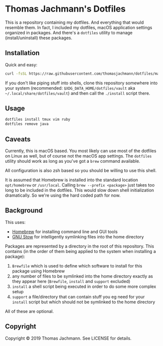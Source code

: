 # Thomas Jachmann's Dotfiles

This is a repository containing my dotfiles. And everything that would resemble
them. In fact, I included my dotfiles, macOS application settings organized in
packages. And there's a `dotfiles` utility to manage (install/uninstall) these
packages.

## Installation

Quick and easy:

```bash
curl -fsSL https://raw.githubusercontent.com/thomasjachmann/dotfiles/main/install) | /bin/bash
```

If you don't like piping stuff into shells, clone this repository somewhere
into your system (recommended: `$XDG_DATA_HOME/dotfiles/vault` aka
`~/.local/share/dotfiles/vault`) and then call the `./install` script there.

## Usage

```bash
dotfiles install tmux vim ruby
dotfiles remove java
```

## Caveats

Currently, this is macOS based. You most likely can use most of the dotfiles on
Linux as well, but of course not the macOS app settings. The `dotfiles` utility
should work as long as you've got a `brew` command available.

All configuration is also zsh based so you should be willing to use this
shell.

It is assumed that Homebrew is installed into the standard location
`opt/homebrew` or `/usr/local`. Calling `brew --prefix <package>` just takes
too long to be included in the dotfiles. This would slow down shell
initialization dramatically. So we're using the hard coded path for now.

## Background

This uses:

* [Homebrew](https://brew.sh/) for installing command line and GUI tools
* [GNU Stow](https://www.gnu.org/software/stow/) for intelligently symlinking
  files into the home directory

Packages are represented by a directory in the root of this repository. This
contains (in the order of them being applied to the system when installing a
package):

1. `Brewfile` which is used to define which software to install for this
   package using Homebrew
1. any number of files to be symlinked into the home directory exactly as they
   appear here (`Brewfile`, `install` and `support` excluded)
1. `install` a shell script being executed in order to do some more complex
   setup
1. `support` a file/directory that can contain stuff you eg need for your
   `install` script but which should not be symlinked to the home directory

All of these are optional.

## Copyright

Copyright © 2019 Thomas Jachmann. See LICENSE for details.
